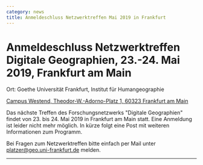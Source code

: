 ```yaml
---
category: news
title: Anmeldeschluss Netzwerktreffen Mai 2019 in Frankfurt
---
```


# **Anmeldeschluss Netzwerktreffen Digitale Geographien**, 23.-24. Mai 2019, Frankfurt am Main  


Ort: Goethe Universität Frankfurt, Institut für Humangeographie

[Campus Westend, Theodor-W.-Adorno-Platz 1, 60323 Frankfurt am Main](https://www.openstreetmap.org/?mlat=50.1283&mlon=8.6677#map=15/50.1283/8.6677)


Das nächste Treffen des Forschungsnetzwerks "Digitale Geographien" findet von 23. bis 24. Mai 2019 in Frankfurt am Main statt. 
Eine Anmeldung ist leider nicht mehr möglich. In kürze folgt eine Post mit weiteren Informationen zum Programm.

Bei Fragen zum Netzwerktreffen bitte einfach per Mail  unter [platzer@geo.uni-frankfurt.de](mailto:platzer@geo.uni-frankfurt.de) melden.



----

